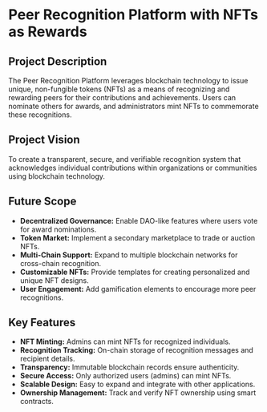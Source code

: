 # Peer Recognition Platform with NFTs as Rewards

## Project Description
The Peer Recognition Platform leverages blockchain technology to issue unique, non-fungible tokens (NFTs) as a means of recognizing and rewarding peers for their contributions and achievements. Users can nominate others for awards, and administrators mint NFTs to commemorate these recognitions.

## Project Vision
To create a transparent, secure, and verifiable recognition system that acknowledges individual contributions within organizations or communities using blockchain technology.

## Future Scope
- **Decentralized Governance:** Enable DAO-like features where users vote for award nominations.
- **Token Market:** Implement a secondary marketplace to trade or auction NFTs.
- **Multi-Chain Support:** Expand to multiple blockchain networks for cross-chain recognition.
- **Customizable NFTs:** Provide templates for creating personalized and unique NFT designs.
- **User Engagement:** Add gamification elements to encourage more peer recognitions.

## Key Features
- **NFT Minting:** Admins can mint NFTs for recognized individuals.
- **Recognition Tracking:** On-chain storage of recognition messages and recipient details.
- **Transparency:** Immutable blockchain records ensure authenticity.
- **Secure Access:** Only authorized users (admins) can mint NFTs.
- **Scalable Design:** Easy to expand and integrate with other applications.
- **Ownership Management:** Track and verify NFT ownership using smart contracts.
